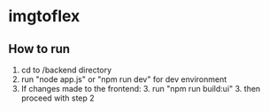# imgtoflex

## How to run
1. cd to /backend directory
2. run "node app.js" or "npm run dev" for dev environment
3. If changes made to the frontend:
   3. run "npm run build:ui"
   3. then proceed with step 2